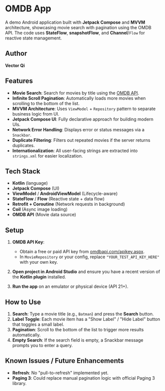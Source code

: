 # OMDB App

A demo Android application built with **Jetpack Compose** and **MVVM** architecture, showcasing movie search with pagination using the OMDB API. The code uses **StateFlow**, **snapshotFlow**, and **Channel**/`Flow` for reactive state management.

## Author

**Vector Qi** 

## Features

- **Movie Search**: Search for movies by title using the [OMDB API](https://www.omdbapi.com/).
- **Infinite Scroll Pagination**: Automatically loads more movies when scrolling to the bottom of the list.
- **MVVM Architecture**: Uses `ViewModel` + `Repository` pattern to separate business logic from UI.
- **Jetpack Compose UI**: Fully declarative approach for building modern UIs.
- **Network Error Handling**: Displays error or status messages via a `Snackbar`.
- **Duplicate Filtering**: Filters out repeated movies if the server returns duplicates.
- **Internationalization**: All user-facing strings are extracted into `strings.xml` for easier localization.

## Tech Stack

- **Kotlin** (language)
- **Jetpack Compose** (UI)
- **ViewModel** / **AndroidViewModel** (Lifecycle-aware)
- **StateFlow** / **Flow** (Reactive state + data flow)
- **Retrofit + Coroutine** (Network requests in background)
- **Coil** (Async image loading)
- **OMDB API** (Movie data source)

## Setup

1. **OMDB API Key**:  
   - Obtain a free or paid API key from [omdbapi.com/apikey.aspx](http://www.omdbapi.com/apikey.aspx).
   - In `MovieRepository` or your config, replace `"YOUR_TEST_API_KEY_HERE"` with your own key.

2. **Open project in Android Studio** and ensure you have a recent version of the **Kotlin plugin** installed.

3. **Run the app** on an emulator or physical device (API 21+).

## How to Use

1. **Search**: Type a movie title (e.g., `Batman`) and press the **Search** button.
2. **Label Toggle**: Each movie item has a "Show Label" / "Hide Label" button that toggles a small label.
3. **Pagination**: Scroll to the bottom of the list to trigger more results automatically.
4. **Empty Search**: If the search field is empty, a Snackbar message prompts you to enter a query.


## Known Issues / Future Enhancements

- **Refresh**: No "pull-to-refresh" implemented yet.
- **Paging 3**: Could replace manual pagination logic with official Paging 3 library.

